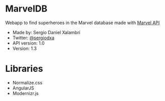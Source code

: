# MarvelDB
Webapp to find superheroes in the Marvel database made with [Marvel API](http://developer.marvel.com/)

* Made by: Sergio Daniel Xalambrí
* Twitter: [@sergiodxa](http://twitter.com/sergiodxa)
* API version: 1.0
* Version: 1.3

# Libraries
* Normalize.css
* AngularJS
* Modernizr.js
